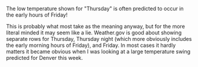 The low temperature shown for "Thursday" is often predicted to occur in the early hours of Friday!

This is probably what most take as the meaning anyway, but for the more literal minded it may seem like a lie.
Weather.gov is good about showing separate rows for Thursday, Thursday night
(which more obviously includes the early morning hours of Friday), and Friday.
In most cases it hardly matters it became obvious when I was looking at a large temperature swing predicted for Denver this week.

